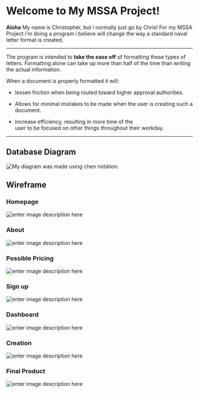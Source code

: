 # Welcome to My MSSA Project!

**Aloha** My name is Christopher, but i normally just go by Chris! For my MSSA Project i'm doing a program i believe will change the way a standard naval letter format is created.

---
The program is intended to **take the ease off** of formatting these types of letters. Formatting alone can take up more than half of the time than writing the actual information.

When a document is properly formatted it will:

 - lessen friction when being routed toward higher approval authorities.
 
 - Allows for minimal mistakes to be made when the user is creating such
   a document.
   
 - Increase efficiency, resulting in more time of the  
   user to be focused on other things throughout their workday.
---
## Database Diagram

![My diagram was made using chen notation.](https://lh3.googleusercontent.com/uC1-LAUvgGRABQPEp6Mx2HLHaCQqXH4O-CHndfoelTdFGQL6sU4aiQnrot52DVxp4Q3PZ4pgyhKL)

## Wireframe
### Homepage
![enter image description here](https://lh3.googleusercontent.com/_xoMzr_K3PY8TrAsLA44YVwTvtA72puchr8FnLqQX7B0H1L1-_1gK1JIzzSMW1QzFx0JSYq08a_x "Homepage")
### About
![enter image description here](https://lh3.googleusercontent.com/wh1KrRTkMJjP6xZDKm59RhuXth91BtdbnmGARzt5F-mSXj_60lepi0q-latmwAV_rdi5m4-POUyC)
### Possible Pricing
![enter image description here](https://lh3.googleusercontent.com/CL08hoY4WgtWxQsinZL8hZKiDwueT1pKlLTPoSHscERKiKgSuCYN_si4i4YAaY8ryZnECCnaSfEP)
### Sign up
![enter image description here](https://lh3.googleusercontent.com/bvfrEfJTY4sbcg63nuhHHvgRvQVLBg6kwigJBPsktJqk08cBHWP-V9E17hqxlVSLe23u8lQGHRrR)
### Dashboard
![enter image description here](https://lh3.googleusercontent.com/-FGfxIaUC-n8m1l1Pqik6dK0ntBLXAax3xKnyw5WwkgvFVi86W5640uqCEoXaXjyd9ubiVblg4iZ)
### Creation
![enter image description here](https://lh3.googleusercontent.com/Srij3yEFYGMYiWrxn7i3Bh3OxXNK-tFej_qg6-MEla64Zz2thhzSshLVqVLrB9qSDWODCFm7frlD)
### Final Product
![enter image description here](https://lh3.googleusercontent.com/YGMHhpASnF-CShoHI4tKN8r45ixdX9ax0INdP2w7qvnizGL6etK6pPltpmLO0XjI9rZygyzxAn99)
